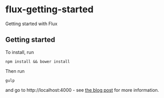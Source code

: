 # flux-getting-started
Getting started with Flux

## Getting started

To install, run

```
npm install && bower install
```

Then run

```
gulp

```

and go to http://localhost:4000 - see [the blog post](http://ryanclark.me/all-about-flux/) for more information.